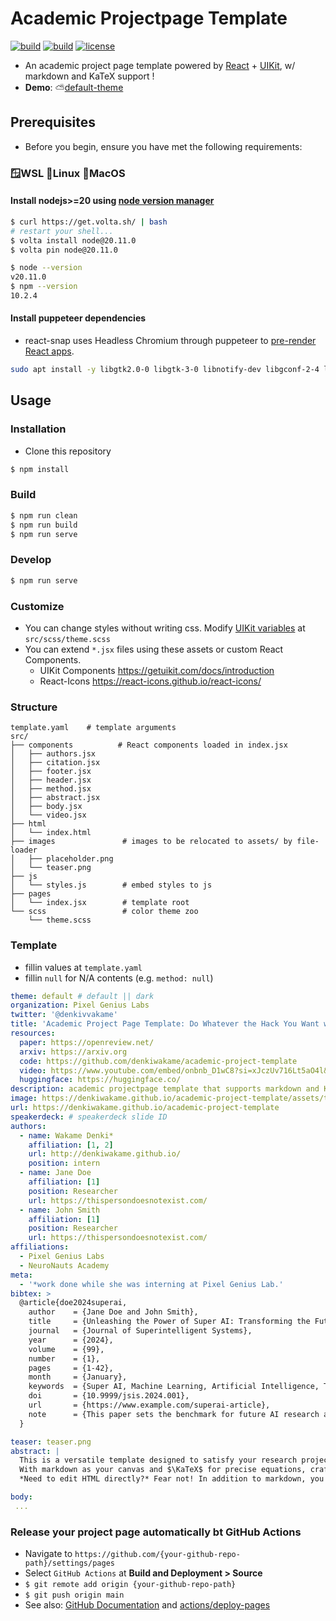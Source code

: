 # Academic Projectpage Template
[![build](https://github.com/denkiwakame/academic-project-template/actions/workflows/build.yaml/badge.svg)](https://github.com/denkiwakame/academic-project-template/actions/workflows/build.yaml) [![build](https://github.com/denkiwakame/academic-project-template/actions/workflows/lint.yaml/badge.svg)](https://github.com/denkiwakame/academic-project-template/actions/workflows/lint.yaml)
[![license](https://img.shields.io/badge/LICENSE-CC--BY--SA4.0-important.svg)](https://creativecommons.org/licenses/by-sa/4.0/)
- An academic project page template powered by [React](https://ja.reactjs.org/) + [UIKit](https://getuikit.com/), w/ markdown and KaTeX support !
- **Demo**: ⛅[default-theme](https://denkiwakame.github.io/academic-project-template)

## Prerequisites
- Before you begin, ensure you have met the following requirements:
### 🪟WSL 🐧Linux 🍎MacOS
#### Install nodejs>=20 using [node version manager](https://volta.sh/)
```bash
$ curl https://get.volta.sh/ | bash
# restart your shell...
$ volta install node@20.11.0
$ volta pin node@20.11.0

$ node --version
v20.11.0
$ npm --version
10.2.4
```
#### Install puppeteer dependencies
- react-snap uses Headless Chromium through puppeteer to [pre-render React apps](https://blog.logrocket.com/pre-rendering-react-app-react-snap/).

```bash
sudo apt install -y libgtk2.0-0 libgtk-3-0 libnotify-dev libgconf-2-4 libnss3 libxss1 libasound2 libxtst6 xauth xvfb libgbm-dev fonts-ipafont
```

## Usage
### Installation
- Clone this repository

```sh
$ npm install
```
### Build
```sh
$ npm run clean
$ npm run build
$ npm run serve
```

### Develop
```sh
$ npm run serve
```

### Customize
- You can change styles without writing css. Modify [UIKit variables](https://github.com/uikit/uikit/blob/bc6dd1851652e5b77387a1efefc16cea6e3d165b/src/scss/variables.scss) at `src/scss/theme.scss`
- You can extend `*.jsx` files using these assets or custom React Components.
  - UIKit Components https://getuikit.com/docs/introduction
  - React-Icons https://react-icons.github.io/react-icons/

### Structure
```
template.yaml    # template arguments
src/
├── components          # React components loaded in index.jsx
│   ├── authors.jsx
│   ├── citation.jsx
│   ├── footer.jsx
│   ├── header.jsx
│   ├── method.jsx
│   ├── abstract.jsx
│   ├── body.jsx
│   └── video.jsx
├── html
│   └── index.html
├── images               # images to be relocated to assets/ by file-loader
│   ├── placeholder.png
│   └── teaser.png
├── js
│   └── styles.js        # embed styles to js
├── pages
│   └── index.jsx        # template root
└── scss                 # color theme zoo
    └── theme.scss
```

### Template
- fillin values at `template.yaml`
- fillin `null` for N/A contents (e.g. `method: null`)

```yaml
theme: default # default || dark
organization: Pixel Genius Labs
twitter: '@denkivvakame'
title: 'Academic Project Page Template: Do Whatever the Hack You Want with This Template'
resources:
  paper: https://openreview.net/
  arxiv: https://arxiv.org
  code: https://github.com/denkiwakame/academic-project-template
  video: https://www.youtube.com/embed/onbnb_D1wC8?si=xJczUv716Lt5aO4l&amp;start=1150
  huggingface: https://huggingface.co/
description: academic projectpage template that supports markdown and KaTeX
image: https://denkiwakame.github.io/academic-project-template/assets/teaser.png
url: https://denkiwakame.github.io/academic-project-template
speakerdeck: # speakerdeck slide ID
authors:
  - name: Wakame Denki*
    affiliation: [1, 2]
    url: http://denkiwakame.github.io/
    position: intern
  - name: Jane Doe
    affiliation: [1]
    position: Researcher
    url: https://thispersondoesnotexist.com/
  - name: John Smith
    affiliation: [1]
    position: Researcher
    url: https://thispersondoesnotexist.com/
affiliations:
  - Pixel Genius Labs
  - NeuroNauts Academy
meta:
  - '*work done while she was interning at Pixel Genius Lab.'
bibtex: >
  @article{doe2024superai,
    author    = {Jane Doe and John Smith},
    title     = {Unleashing the Power of Super AI: Transforming the Future of Technology},
    journal   = {Journal of Superintelligent Systems},
    year      = {2024},
    volume    = {99},
    number    = {1},
    pages     = {1-42},
    month     = {January},
    keywords  = {Super AI, Machine Learning, Artificial Intelligence, Technological Innovation},
    doi       = {10.9999/jsis.2024.001},
    url       = {https://www.example.com/superai-article},
    note      = {This paper sets the benchmark for future AI research and applications.}
  }

teaser: teaser.png
abstract: |
  This is a versatile template designed to satisfy your research project page needs, all while harnessing the power of **UIKit** and **React**. Built on the foundations of simplicity and flexibility, this template allows you to focus on expressing your ideas without the hassle of directly handling CSS—thanks to customizable SASS variables.
  With markdown as your canvas and $\KaTeX$ for precise equations, crafting clear and engaging project page becomes effortless. Whether you're unraveling complex theories or presenting your findings, this template aims to support your scholarly endeavors with grace and ease.
  *Need to edit HTML directly?* Fear not! In addition to markdown, you can also directly write HTML with ease. Feel empowered to craft your content exactly as you envision it, whether through markdown's simplicity or the precision of HTML.

body:
 ...
```

### Release your project page automatically bt GitHub Actions
- Navigate to `https://github.com/{your-github-repo-path}/settings/pages`
- Select `GitHub Actions` at **Build and Deployment > Source**
- `$ git remote add origin {your-github-repo-path}`
- `$ git push origin main`
- See also: [GitHub Documentation](https://docs.github.com/pages/getting-started-with-github-pages/configuring-a-publishing-source-for-your-github-pages-site) and [actions/deploy-pages](https://github.com/actions/deploy-pages)
